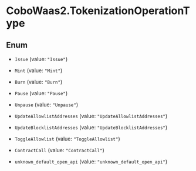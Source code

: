 # CoboWaas2.TokenizationOperationType

## Enum


* `Issue` (value: `"Issue"`)

* `Mint` (value: `"Mint"`)

* `Burn` (value: `"Burn"`)

* `Pause` (value: `"Pause"`)

* `Unpause` (value: `"Unpause"`)

* `UpdateAllowlistAddresses` (value: `"UpdateAllowlistAddresses"`)

* `UpdateBlocklistAddresses` (value: `"UpdateBlocklistAddresses"`)

* `ToggleAllowlist` (value: `"ToggleAllowlist"`)

* `ContractCall` (value: `"ContractCall"`)

* `unknown_default_open_api` (value: `"unknown_default_open_api"`)


